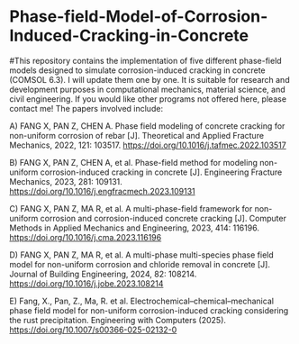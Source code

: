 # Phase-field-Model-of-Corrosion-Induced-Cracking-in-Concrete
#This repository contains the implementation of five different phase-field models designed to simulate corrosion-induced cracking in concrete (COMSOL 6.3). I will update them one by one. It is suitable for research and development purposes in computational mechanics, material science, and civil engineering. If you would like other programs not offered here, please contact me!
The papers involved include:

A) FANG X, PAN Z, CHEN A. Phase field modeling of concrete cracking for non-uniform corrosion of rebar [J]. Theoretical and Applied Fracture Mechanics, 2022, 121: 103517. https://doi.org/10.1016/j.tafmec.2022.103517

B) FANG X, PAN Z, CHEN A, et al. Phase-field method for modeling non-uniform corrosion-induced cracking in concrete [J]. Engineering Fracture Mechanics, 2023, 281: 109131. https://doi.org/10.1016/j.engfracmech.2023.109131

C) FANG X, PAN Z, MA R, et al. A multi-phase-field framework for non-uniform corrosion and corrosion-induced concrete cracking [J]. Computer Methods in Applied Mechanics and Engineering, 2023, 414: 116196. https://doi.org/10.1016/j.cma.2023.116196

D) FANG X, PAN Z, MA R, et al. A multi-phase multi-species phase field model for non-uniform corrosion and chloride removal in concrete [J]. Journal of Building Engineering, 2024, 82: 108214. https://doi.org/10.1016/j.jobe.2023.108214

E) Fang, X., Pan, Z., Ma, R. et al. Electrochemical–chemical–mechanical phase field model for non-uniform corrosion-induced cracking considering the rust precipitation. Engineering with Computers (2025). https://doi.org/10.1007/s00366-025-02132-0

